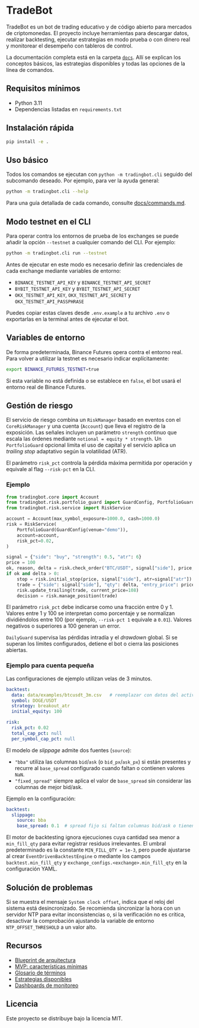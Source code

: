 # TradeBot

TradeBot es un bot de trading educativo y de código abierto para mercados de
criptomonedas. El proyecto incluye herramientas para descargar datos,
realizar backtesting, ejecutar estrategias en modo prueba o con dinero real
y monitorear el desempeño con tableros de control.

La documentación completa está en la carpeta [`docs`](docs/). Allí se
explican los conceptos básicos, las estrategias disponibles y todas las
opciones de la línea de comandos.

## Requisitos mínimos

- Python 3.11
- Dependencias listadas en `requirements.txt`

## Instalación rápida

```bash
pip install -e .
```

## Uso básico

Todos los comandos se ejecutan con `python -m tradingbot.cli` seguido del
subcomando deseado. Por ejemplo, para ver la ayuda general:

```bash
python -m tradingbot.cli --help
```

Para una guía detallada de cada comando, consulte [docs/commands.md](docs/commands.md).

## Modo testnet en el CLI

Para operar contra los entornos de prueba de los exchanges se puede
añadir la opción `--testnet` a cualquier comando del CLI. Por ejemplo:

```bash
python -m tradingbot.cli run --testnet
```

Antes de ejecutar en este modo es necesario definir las credenciales de
cada exchange mediante variables de entorno:

- `BINANCE_TESTNET_API_KEY` y `BINANCE_TESTNET_API_SECRET`
- `BYBIT_TESTNET_API_KEY` y `BYBIT_TESTNET_API_SECRET`
- `OKX_TESTNET_API_KEY`, `OKX_TESTNET_API_SECRET` y `OKX_TESTNET_API_PASSPHRASE`

Puedes copiar estas claves desde `.env.example` a tu archivo `.env` o
exportarlas en la terminal antes de ejecutar el bot.

## Variables de entorno

De forma predeterminada, Binance Futures opera contra el entorno real. Para
volver a utilizar la testnet es necesario indicar explícitamente:

```bash
export BINANCE_FUTURES_TESTNET=true
```

Si esta variable no está definida o se establece en `false`, el bot usará el
entorno real de Binance Futures.

## Gestión de riesgo

El servicio de riesgo combina un `RiskManager` basado en eventos con el
`CoreRiskManager` y una cuenta (`Account`) que lleva el registro de la
exposición. Las señales incluyen un parámetro `strength` continuo que escala
las órdenes mediante `notional = equity * strength`. Un `PortfolioGuard`
opcional limita el uso de capital y el servicio aplica un *trailing stop*
adaptativo según la volatilidad (ATR).

El parámetro `risk_pct` controla la pérdida máxima permitida por operación y
equivale al flag `--risk-pct` en la CLI.

### Ejemplo

```python
from tradingbot.core import Account
from tradingbot.risk.portfolio_guard import GuardConfig, PortfolioGuard
from tradingbot.risk.service import RiskService

account = Account(max_symbol_exposure=1000.0, cash=1000.0)
risk = RiskService(
    PortfolioGuard(GuardConfig(venue="demo")),
    account=account,
    risk_pct=0.02,
)

signal = {"side": "buy", "strength": 0.5, "atr": 6}
price = 100
ok, reason, delta = risk.check_order("BTC/USDT", signal["side"], price, strength=signal["strength"])
if ok and delta > 0:
    stop = risk.initial_stop(price, signal["side"], atr=signal["atr"])
    trade = {"side": signal["side"], "qty": delta, "entry_price": price, "stop": stop, "atr": signal["atr"]}
    risk.update_trailing(trade, current_price=108)
    decision = risk.manage_position(trade)
```

El parámetro `risk_pct` debe indicarse como una fracción entre 0 y 1. Valores
entre 1 y 100 se interpretan como porcentaje y se normalizan dividiéndolos entre
100 (por ejemplo, `--risk-pct 1` equivale a `0.01`). Valores negativos o
superiores a 100 generan un error.

`DailyGuard` supervisa las pérdidas intradía y el *drawdown* global. Si se
superan los límites configurados, detiene el bot o cierra las posiciones
abiertas.

### Ejemplo para cuenta pequeña

Las configuraciones de ejemplo utilizan velas de 3 minutos.

```yaml
backtest:
  data: data/examples/btcusdt_3m.csv   # reemplazar con datos del activo elegido
  symbol: DOGE/USDT
  strategy: breakout_atr
  initial_equity: 100

risk:
  risk_pct: 0.02
  total_cap_pct: null
  per_symbol_cap_pct: null

```

El modelo de *slippage* admite dos fuentes (`source`):

- `"bba"` utiliza las columnas `bid`/`ask` (o `bid_px`/`ask_px`) si están
  presentes y recurre al `base_spread` configurado cuando faltan o contienen
  valores `NaN`.
- `"fixed_spread"` siempre aplica el valor de `base_spread` sin considerar las
  columnas de mejor bid/ask.

Ejemplo en la configuración:

```yaml
backtest:
  slippage:
    source: bba
    base_spread: 0.1  # spread fijo si faltan columnas bid/ask o tienen NaN
```

El motor de backtesting ignora ejecuciones cuya cantidad sea menor a
`min_fill_qty` para evitar registrar residuos irrelevantes. El umbral
predeterminado es la constante `MIN_FILL_QTY = 1e-3`, pero puede ajustarse
al crear `EventDrivenBacktestEngine` o mediante los campos `backtest.min_fill_qty`
y `exchange_configs.<exchange>.min_fill_qty` en la configuración YAML.

## Solución de problemas

Si se muestra el mensaje `System clock offset`, indica que el reloj del
sistema está desincronizado. Se recomienda sincronizar la hora con un servidor
NTP para evitar inconsistencias o, si la verificación no es crítica, desactivar
la comprobación ajustando la variable de entorno `NTP_OFFSET_THRESHOLD` a un
valor alto.

## Recursos

- [Blueprint de arquitectura](BLUEPRINT.md)
- [MVP: características mínimas](MVP.md)
- [Glosario de términos](docs/glossary.md)
- [Estrategias disponibles](docs/strategies.md)
- [Dashboards de monitoreo](docs/dashboards.md)

## Licencia

Este proyecto se distribuye bajo la licencia MIT.
